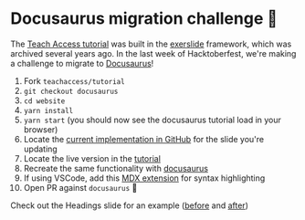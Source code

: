# Docusaurus migration challenge 🚀

The [Teach Access tutorial](https://teachaccess.github.io/tutorial/) was built in the [exerslide](https://github.com/facebookarchive/exerslide) framework, which was archived several years ago. In the last week of Hacktoberfest, we're making a challenge to migrate to [Docusaurus](https://github.com/facebook/docusaurus)!

1. Fork `teachaccess/tutorial`
1. `git checkout docusaurus`
1. `cd website`
1. `yarn install`
1. `yarn start` (you should now see the docusaurus tutorial load in your browser)
1. Locate the [current implementation in GitHub](https://github.com/teachaccess/tutorial/tree/master/slides) for the slide you're updating
1. Locate the live version in the [tutorial](https://teachaccess.github.io/tutorial/)
1. Recreate the same functionality with [docusaurus](https://github.com/teachaccess/tutorial/tree/docusaurus/docs)
1. If using VSCode, add this [MDX extension](https://marketplace.visualstudio.com/items?itemName=silvenon.mdx) for syntax highlighting
1. Open PR against `docusaurus` 🎉

Check out the Headings slide for an example ([before](https://github.com/teachaccess/tutorial/blob/master/slides/02-Developers/01-headings.html.md) and [after](https://github.com/teachaccess/tutorial/blob/docusaurus/docs/code/headings.mdx))
